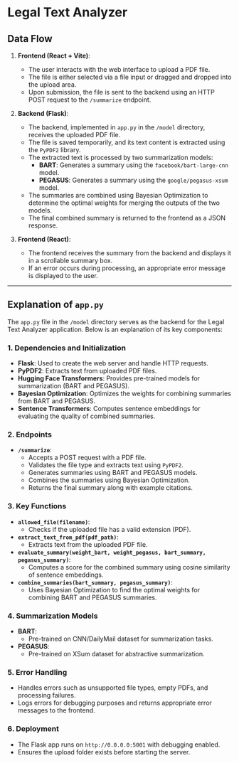 # Legal Text Analyzer

## Data Flow

1. **Frontend (React + Vite)**:
   - The user interacts with the web interface to upload a PDF file.
   - The file is either selected via a file input or dragged and dropped into the upload area.
   - Upon submission, the file is sent to the backend using an HTTP POST request to the `/summarize` endpoint.

2. **Backend (Flask)**:
   - The backend, implemented in `app.py` in the `/model` directory, receives the uploaded PDF file.
   - The file is saved temporarily, and its text content is extracted using the `PyPDF2` library.
   - The extracted text is processed by two summarization models:
     - **BART**: Generates a summary using the `facebook/bart-large-cnn` model.
     - **PEGASUS**: Generates a summary using the `google/pegasus-xsum` model.
   - The summaries are combined using Bayesian Optimization to determine the optimal weights for merging the outputs of the two models.
   - The final combined summary is returned to the frontend as a JSON response.

3. **Frontend (React)**:
   - The frontend receives the summary from the backend and displays it in a scrollable summary box.
   - If an error occurs during processing, an appropriate error message is displayed to the user.

---

## Explanation of `app.py`

The `app.py` file in the `/model` directory serves as the backend for the Legal Text Analyzer application. Below is an explanation of its key components:

### 1. **Dependencies and Initialization**
   - **Flask**: Used to create the web server and handle HTTP requests.
   - **PyPDF2**: Extracts text from uploaded PDF files.
   - **Hugging Face Transformers**: Provides pre-trained models for summarization (BART and PEGASUS).
   - **Bayesian Optimization**: Optimizes the weights for combining summaries from BART and PEGASUS.
   - **Sentence Transformers**: Computes sentence embeddings for evaluating the quality of combined summaries.

### 2. **Endpoints**
   - **`/summarize`**:
     - Accepts a POST request with a PDF file.
     - Validates the file type and extracts text using `PyPDF2`.
     - Generates summaries using BART and PEGASUS models.
     - Combines the summaries using Bayesian Optimization.
     - Returns the final summary along with example citations.

### 3. **Key Functions**
   - **`allowed_file(filename)`**:
     - Checks if the uploaded file has a valid extension (PDF).
   - **`extract_text_from_pdf(pdf_path)`**:
     - Extracts text from the uploaded PDF file.
   - **`evaluate_summary(weight_bart, weight_pegasus, bart_summary, pegasus_summary)`**:
     - Computes a score for the combined summary using cosine similarity of sentence embeddings.
   - **`combine_summaries(bart_summary, pegasus_summary)`**:
     - Uses Bayesian Optimization to find the optimal weights for combining BART and PEGASUS summaries.

### 4. **Summarization Models**
   - **BART**:
     - Pre-trained on CNN/DailyMail dataset for summarization tasks.
   - **PEGASUS**:
     - Pre-trained on XSum dataset for abstractive summarization.

### 5. **Error Handling**
   - Handles errors such as unsupported file types, empty PDFs, and processing failures.
   - Logs errors for debugging purposes and returns appropriate error messages to the frontend.

### 6. **Deployment**
   - The Flask app runs on `http://0.0.0.0:5001` with debugging enabled.
   - Ensures the upload folder exists before starting the server.